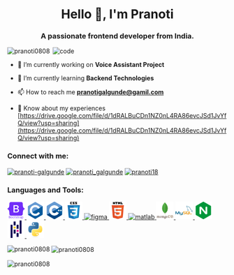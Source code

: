 <h1 align="center">Hello 👋, I'm Pranoti</h1>
<h3 align="center">A passionate frontend developer from India.</h3>
<img align="right" alt="code" width ="400" src ="https://user-images.githubusercontent.com/74038190/235224431-e8c8c12e-6826-47f1-89fb-2ddad83b3abf.gif" >

<p align="left"> <img src="https://komarev.com/ghpvc/?username=pranoti0808&label=Profile%20views&color=0e75b6&style=flat" alt="pranoti0808" /> </p>

- 🔭 I’m currently working on **Voice Assistant Project**

- 🌱 I’m currently learning **Backend Technologies**

- 📫 How to reach me **pranotigalgunde@gamil.com**

- 📄 Know about my experiences [https://drive.google.com/file/d/1dRALBuCDn1NZ0nL4RA86evcJSd1JvYfQ/view?usp=sharing](https://drive.google.com/file/d/1dRALBuCDn1NZ0nL4RA86evcJSd1JvYfQ/view?usp=sharing)

<h3 align="left">Connect with me:</h3>
<p align="left">
<a href="https://linkedin.com/in/pranoti-galgunde" target="blank"><img align="center" src="https://raw.githubusercontent.com/rahuldkjain/github-profile-readme-generator/master/src/images/icons/Social/linked-in-alt.svg" alt="pranoti-galgunde" height="30" width="40" /></a>
<a href="https://instagram.com/pranoti_galgunde" target="blank"><img align="center" src="https://raw.githubusercontent.com/rahuldkjain/github-profile-readme-generator/master/src/images/icons/Social/instagram.svg" alt="pranoti_galgunde" height="30" width="40" /></a>
<a href="https://www.codechef.com/users/pranoti18" target="blank"><img align="center" src="https://cdn.jsdelivr.net/npm/simple-icons@3.1.0/icons/codechef.svg" alt="pranoti18" height="30" width="40" /></a>
</p>

<h3 align="left">Languages and Tools:</h3>
<p align="left"> <a href="https://getbootstrap.com" target="_blank" rel="noreferrer"> <img src="https://raw.githubusercontent.com/devicons/devicon/master/icons/bootstrap/bootstrap-plain-wordmark.svg" alt="bootstrap" width="40" height="40"/> </a> <a href="https://www.cprogramming.com/" target="_blank" rel="noreferrer"> <img src="https://raw.githubusercontent.com/devicons/devicon/master/icons/c/c-original.svg" alt="c" width="40" height="40"/> </a> <a href="https://www.w3schools.com/cpp/" target="_blank" rel="noreferrer"> <img src="https://raw.githubusercontent.com/devicons/devicon/master/icons/cplusplus/cplusplus-original.svg" alt="cplusplus" width="40" height="40"/> </a> <a href="https://www.w3schools.com/css/" target="_blank" rel="noreferrer"> <img src="https://raw.githubusercontent.com/devicons/devicon/master/icons/css3/css3-original-wordmark.svg" alt="css3" width="40" height="40"/> </a> <a href="https://www.figma.com/" target="_blank" rel="noreferrer"> <img src="https://www.vectorlogo.zone/logos/figma/figma-icon.svg" alt="figma" width="40" height="40"/> </a> <a href="https://www.w3.org/html/" target="_blank" rel="noreferrer"> <img src="https://raw.githubusercontent.com/devicons/devicon/master/icons/html5/html5-original-wordmark.svg" alt="html5" width="40" height="40"/> </a> <a href="https://www.mathworks.com/" target="_blank" rel="noreferrer"> <img src="https://upload.wikimedia.org/wikipedia/commons/2/21/Matlab_Logo.png" alt="matlab" width="40" height="40"/> </a> <a href="https://www.mongodb.com/" target="_blank" rel="noreferrer"> <img src="https://raw.githubusercontent.com/devicons/devicon/master/icons/mongodb/mongodb-original-wordmark.svg" alt="mongodb" width="40" height="40"/> </a> <a href="https://www.mysql.com/" target="_blank" rel="noreferrer"> <img src="https://raw.githubusercontent.com/devicons/devicon/master/icons/mysql/mysql-original-wordmark.svg" alt="mysql" width="40" height="40"/> </a> <a href="https://www.nginx.com" target="_blank" rel="noreferrer"> <img src="https://raw.githubusercontent.com/devicons/devicon/master/icons/nginx/nginx-original.svg" alt="nginx" width="40" height="40"/> </a> <a href="https://pandas.pydata.org/" target="_blank" rel="noreferrer"> <img src="https://raw.githubusercontent.com/devicons/devicon/2ae2a900d2f041da66e950e4d48052658d850630/icons/pandas/pandas-original.svg" alt="pandas" width="40" height="40"/> </a> <a href="https://www.python.org" target="_blank" rel="noreferrer"> <img src="https://raw.githubusercontent.com/devicons/devicon/master/icons/python/python-original.svg" alt="python" width="40" height="40"/> </a> </p>

<p><img align="left" src="https://github-readme-stats.vercel.app/api/top-langs?username=pranoti0808&show_icons=true&locale=en&layout=compact" alt="pranoti0808" /></p>

<p>&nbsp;<img align="center" src="https://github-readme-stats.vercel.app/api?username=pranoti0808&show_icons=true&locale=en" alt="pranoti0808" /></p>

<p><img align="center" src="https://github-readme-streak-stats.herokuapp.com/?user=pranoti0808&" alt="pranoti0808" /></p>
